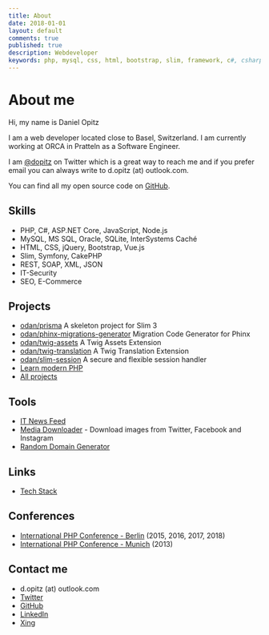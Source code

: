 ```yaml
---
title: About
date: 2018-01-01
layout: default
comments: true
published: true
description: Webdeveloper
keywords: php, mysql, css, html, bootstrap, slim, framework, c#, csharp, dotnet
---
```


# About me

Hi, my name is Daniel Opitz

I am a web developer located close to Basel, Switzerland. I am currently working at ORCA in Pratteln as a Software Engineer.

I am [@dopitz](https://twitter.com/dopitz) on Twitter which is a great way to reach me and if you prefer email you can always write to d.opitz (at) outlook.com.

You can find all my open source code on [GitHub](https://github.com/odan).

## Skills

* PHP, C#, ASP.NET Core, JavaScript, Node.js
* MySQL, MS SQL, Oracle, SQLite, InterSystems Caché
* HTML, CSS, jQuery, Bootstrap, Vue.js
* Slim, Symfony, CakePHP
* REST, SOAP, XML, JSON
* IT-Security
* SEO, E-Commerce

## Projects

* [odan/prisma](https://github.com/odan/prisma) A skeleton project for Slim 3
* [odan/phinx-migrations-generator](https://github.com/odan/phinx-migrations-generator) Migration Code Generator for Phinx
* [odan/twig-assets](https://github.com/odan/twig-assets) A Twig Assets Extension
* [odan/twig-translation](https://github.com/odan/twig-translation) A Twig Translation Extension
* [odan/slim-session](https://github.com/odan/slim-session) A secure and flexible session handler
* [Learn modern PHP](https://odan.github.io/learn-php/)
* [All projects](https://github.com/odan?tab=repositories)

## Tools

* [IT News Feed](https://odan-online.com/tools/feeds/) 
* [Media Downloader](https://odan-online.com/tools/media-download.php) - Download images from Twitter, Facebook and Instagram
* [Random Domain Generator](https://odan-online.com/tools/domain-generator.php)

## Links

* [Tech Stack](https://stackshare.io/odan/my-stack)

## Conferences

* [International PHP Conference - Berlin](https://phpconference.com/) (2015, 2016, 2017, 2018)
* [International PHP Conference - Munich](https://phpconference.com/) (2013)

## Contact me

* d.opitz (at) outlook.com
* [Twitter](https://twitter.com/dopitz)
* [GitHub](https://github.com/odan)
* [LinkedIn](https://www.linkedin.com/in/daniel-opitz-493816111)
* [Xing](https://www.xing.com/profile/Daniel_Opitz9)
